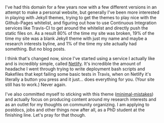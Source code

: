 I've had this domain for a few years now with a few different versions in an attempt to make a personal website, but generally I've been more interested in playing with Jekyll themes, trying to get the themes to play nice with the Github-Pages whitelist, and figuring out how to use Continuous Integration services like Travis-CI to get around the whitelist and directly push the static files on. As a result 80% of the time my site was broken, 19% of the time my site was a blank Jekyll theme with just my name and maybe a research interests byline, and 1% of the time my site actually had something. But no blog posts.

I think that's changed now, since I've started using a service I actually like and is incredibly simple, called [Netlify](http://netlify.com). It's incredible the amount of headache I went through trying to write deployment bash scripts and Rakefiles that kept failing some basic tests in Travis, when on Netlify it's literally a button you press and it just... does everything for you. (Your site still has to work.) Never again.

I've also committed myself to sticking with this theme ([minimal-mistakes](https://github.com/mmistakes/minimal-mistakes)) and actually focus on producing content around my research interests and as an outlet for my thoughts on community organizing. I am applying to postdocs, jobs and other things now after all, as a PhD student at the finishing line. Let's pray for that though.